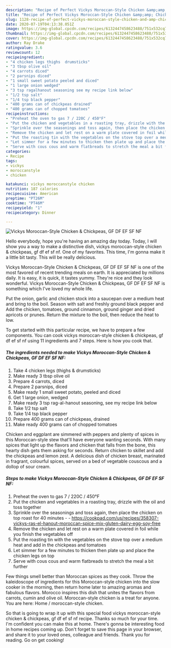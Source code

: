 ```yaml
---
description: "Recipe of Perfect Vickys Moroccan-Style Chicken &amp;amp; Chickpeas, GF DF EF SF NF"
title: "Recipe of Perfect Vickys Moroccan-Style Chicken &amp;amp; Chickpeas, GF DF EF SF NF"
slug: 1128-recipe-of-perfect-vickys-moroccan-style-chicken-and-amp-chickpeas-gf-df-ef-sf-nf
date: 2020-07-19T04:13:38.051Z
image: https://img-global.cpcdn.com/recipes/6132447458623488/751x532cq70/vickys-moroccan-style-chicken-chickpeas-gf-df-ef-sf-nf-recipe-main-photo.jpg
thumbnail: https://img-global.cpcdn.com/recipes/6132447458623488/751x532cq70/vickys-moroccan-style-chicken-chickpeas-gf-df-ef-sf-nf-recipe-main-photo.jpg
cover: https://img-global.cpcdn.com/recipes/6132447458623488/751x532cq70/vickys-moroccan-style-chicken-chickpeas-gf-df-ef-sf-nf-recipe-main-photo.jpg
author: Ray Drake
ratingvalue: 3.6
reviewcount: 12
recipeingredient:
- "4 chicken legs thighs  drumsticks"
- "3 tbsp olive oil"
- "4 carrots diced"
- "2 parsnips diced"
- "1 small sweet potato peeled and diced"
- "1 large onion wedged"
- "3 tsp ragalhanout seasoning see my recipe link below"
- "1/2 tsp salt"
- "1/4 tsp black pepper"
- "400 grams can of chickpeas drained"
- "400 grams can of chopped tomatoes"
recipeinstructions:
- "Preheat the oven to gas 7 / 220C / 450°F"
- "Put the chicken and vegetables in a roasting tray, drizzle with the oil and toss together"
- "Sprinkle over the seasonings and toss again, then place the chicken on top roast for 40 minutes  https://cookpad.com/us/recipes/358307-vickys-ras-el-hanout-moroccan-spice-mix-gluten-dairy-egg-soy-free"
- "Remove the chicken and let rest on a warm plate covered in foil while you finish the vegetables off"
- "Put the roasting tin with the vegetables on the stove top over a medium heat and add in the chickpeas and tomatoes"
- "Let simmer for a few minutes to thicken then plate up and place the chicken legs on top"
- "Serve with cous cous and warm flatbreads to stretch the meal a bit further"
categories:
- Recipe
tags:
- vickys
- moroccanstyle
- chicken

katakunci: vickys moroccanstyle chicken 
nutrition: 187 calories
recipecuisine: American
preptime: "PT26M"
cooktime: "PT46M"
recipeyield: "1"
recipecategory: Dinner

---
```



![Vickys Moroccan-Style Chicken &amp; Chickpeas, GF DF EF SF NF](https://img-global.cpcdn.com/recipes/6132447458623488/751x532cq70/vickys-moroccan-style-chicken-chickpeas-gf-df-ef-sf-nf-recipe-main-photo.jpg)

Hello everybody, hope you're having an amazing day today. Today, I will show you a way to make a distinctive dish, vickys moroccan-style chicken &amp; chickpeas, gf df ef sf nf. One of my favorites. This time, I'm gonna make it a little bit tasty. This will be really delicious.

Vickys Moroccan-Style Chicken &amp; Chickpeas, GF DF EF SF NF is one of the most favored of recent trending meals on earth. It is appreciated by millions daily. It is easy, it is quick, it tastes yummy. They're nice and they look wonderful. Vickys Moroccan-Style Chicken &amp; Chickpeas, GF DF EF SF NF is something which I've loved my whole life.

Put the onion, garlic and chicken stock into a saucepan over a medium heat and bring to the boil. Season with salt and freshly ground black pepper and Add the chicken, tomatoes, ground cinnamon, ground ginger and dried apricots or prunes. Return the mixture to the boil, then reduce the heat to low.


To get started with this particular recipe, we have to prepare a few components. You can cook vickys moroccan-style chicken &amp; chickpeas, gf df ef sf nf using 11 ingredients and 7 steps. Here is how you cook that.

<!--inarticleads1-->

##### The ingredients needed to make Vickys Moroccan-Style Chicken &amp; Chickpeas, GF DF EF SF NF:

1. Take 4 chicken legs (thighs &amp; drumsticks)
1. Make ready 3 tbsp olive oil
1. Prepare 4 carrots, diced
1. Prepare 2 parsnips, diced
1. Make ready 1 small sweet potato, peeled and diced
1. Get 1 large onion, wedged
1. Make ready 3 tsp rag-al-hanout seasoning, see my recipe link below
1. Take 1/2 tsp salt
1. Take 1/4 tsp black pepper
1. Prepare 400 grams can of chickpeas, drained
1. Make ready 400 grams can of chopped tomatoes


Chicken and eggplant are simmered with peppers and plenty of spices in this Moroccan-style stew that&#39;ll have everyone wanting seconds. With many spices that light up the flavors and chicken that falls from the bone, this hearty dish gets them asking for seconds. Return chicken to skillet and add the chickpeas and lemon zest. A delicious dish of chicken breast, marinated in fragrant, colourful spices, served on a bed of vegetable couscous and a dollop of sour cream. 

<!--inarticleads2-->

##### Steps to make Vickys Moroccan-Style Chicken &amp; Chickpeas, GF DF EF SF NF:

1. Preheat the oven to gas 7 / 220C / 450°F
1. Put the chicken and vegetables in a roasting tray, drizzle with the oil and toss together
1. Sprinkle over the seasonings and toss again, then place the chicken on top roast for 40 minutes -  - https://cookpad.com/us/recipes/358307-vickys-ras-el-hanout-moroccan-spice-mix-gluten-dairy-egg-soy-free
1. Remove the chicken and let rest on a warm plate covered in foil while you finish the vegetables off
1. Put the roasting tin with the vegetables on the stove top over a medium heat and add in the chickpeas and tomatoes
1. Let simmer for a few minutes to thicken then plate up and place the chicken legs on top
1. Serve with cous cous and warm flatbreads to stretch the meal a bit further


Few things smell better than Moroccan spices as they cook. Throw the kaleidoscope of ingredients for this Moroccan-style chicken into the slow cooker in the morning, then return home later to amazing aromas and fabulous flavors. Morocco inspires this dish that unites the flavors from carrots, cumin and olive oil. Moroccan-style chicken is a treat for anyone. You are here: Home / moroccan-style chicken. 

So that is going to wrap it up with this special food vickys moroccan-style chicken &amp; chickpeas, gf df ef sf nf recipe. Thanks so much for your time. I'm confident you can make this at home. There's gonna be interesting food in home recipes coming up. Don't forget to save this page in your browser, and share it to your loved ones, colleague and friends. Thank you for reading. Go on get cooking!
